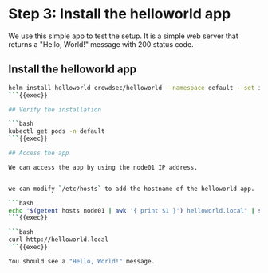 # Step 3: Install the helloworld app

We use this simple app to test the setup. It is a simple web server that returns a "Hello, World!" message with 200 status code.

## Install the helloworld app

```bash
helm install helloworld crowdsec/helloworld --namespace default --set ingress.enabled=true
```{{exec}}

## Verify the installation

```bash
kubectl get pods -n default
```{{exec}}

## Access the app

We can access the app by using the node01 IP address.


we can modify `/etc/hosts` to add the hostname of the helloworld app.

```bash
echo "$(getent hosts node01 | awk '{ print $1 }') helloworld.local" | sudo tee -a /etc/hosts
```{{exec}}

```bash
curl http://helloworld.local
```{{exec}}

You should see a "Hello, World!" message.